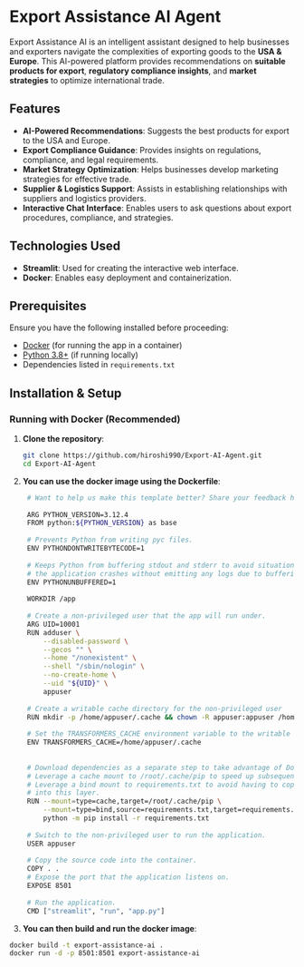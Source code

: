 # Export Assistance AI Agent

Export Assistance AI is an intelligent assistant designed to help businesses and exporters navigate the complexities of exporting goods to the **USA & Europe**. This AI-powered platform provides recommendations on **suitable products for export**, **regulatory compliance insights**, and **market strategies** to optimize international trade. 

## Features

- **AI-Powered Recommendations**: Suggests the best products for export to the USA and Europe.
- **Export Compliance Guidance**: Provides insights on regulations, compliance, and legal requirements.
- **Market Strategy Optimization**: Helps businesses develop marketing strategies for effective trade.
- **Supplier & Logistics Support**: Assists in establishing relationships with suppliers and logistics providers.
- **Interactive Chat Interface**: Enables users to ask questions about export procedures, compliance, and strategies.

## Technologies Used

- **Streamlit**: Used for creating the interactive web interface.
- **Docker**: Enables easy deployment and containerization.

## Prerequisites

Ensure you have the following installed before proceeding:

- [Docker](https://www.docker.com/get-started) (for running the app in a container)
- [Python 3.8+](https://www.python.org/downloads/) (if running locally)
- Dependencies listed in `requirements.txt`

## Installation & Setup

### Running with Docker (Recommended)

1. **Clone the repository**:

   ```bash
   git clone https://github.com/hiroshi990/Export-AI-Agent.git
   cd Export-AI-Agent
2. **You can use the docker image using the Dockerfile**:
   ```bash
    # Want to help us make this template better? Share your feedback here: https://forms.gle/ybq9Krt8jtBL3iCk7
    
    ARG PYTHON_VERSION=3.12.4
    FROM python:${PYTHON_VERSION} as base
    
    # Prevents Python from writing pyc files.
    ENV PYTHONDONTWRITEBYTECODE=1
    
    # Keeps Python from buffering stdout and stderr to avoid situations where
    # the application crashes without emitting any logs due to buffering.
    ENV PYTHONUNBUFFERED=1
    
    WORKDIR /app
    
    # Create a non-privileged user that the app will run under.
    ARG UID=10001
    RUN adduser \
        --disabled-password \
        --gecos "" \
        --home "/nonexistent" \
        --shell "/sbin/nologin" \
        --no-create-home \
        --uid "${UID}" \
        appuser
    
    # Create a writable cache directory for the non-privileged user
    RUN mkdir -p /home/appuser/.cache && chown -R appuser:appuser /home/appuser/.cache
    
    # Set the TRANSFORMERS_CACHE environment variable to the writable cache directory
    ENV TRANSFORMERS_CACHE=/home/appuser/.cache
    
    
    # Download dependencies as a separate step to take advantage of Docker's caching.
    # Leverage a cache mount to /root/.cache/pip to speed up subsequent builds.
    # Leverage a bind mount to requirements.txt to avoid having to copy them into
    # into this layer.
    RUN --mount=type=cache,target=/root/.cache/pip \
        --mount=type=bind,source=requirements.txt,target=requirements.txt \
        python -m pip install -r requirements.txt
    
    # Switch to the non-privileged user to run the application.
    USER appuser
    
    # Copy the source code into the container.
    COPY . .
    # Expose the port that the application listens on.
    EXPOSE 8501
    
    # Run the application.
    CMD ["streamlit", "run", "app.py"]

3. **You can then build and run the docker image**:
```bash
docker build -t export-assistance-ai .
docker run -d -p 8501:8501 export-assistance-ai
                   
